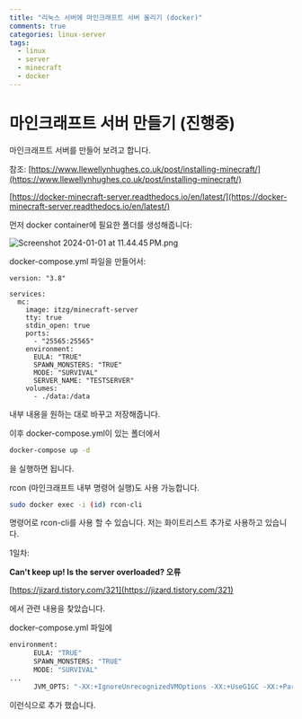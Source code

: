 ```yaml
---
title: "리눅스 서버에 마인크래프트 서버 올리기 (docker)"
comments: true
categories: linux-server
tags:
  - linux
  - server
  - minecraft
  - docker
---
```

# 마인크래프트 서버 만들기 (진행중)

마인크래프트 서버를 만들어 보려고 합니다.

참조: [https://www.llewellynhughes.co.uk/post/installing-minecraft/](https://www.llewellynhughes.co.uk/post/installing-minecraft/)

[https://docker-minecraft-server.readthedocs.io/en/latest/](https://docker-minecraft-server.readthedocs.io/en/latest/)

먼저 docker container에 필요한 폴더를 생성해줍니다:

![Screenshot 2024-01-01 at 11.44.45 PM.png](https://github.com/JustYOLO/justyolo.github.io/assets/31424495/e3425a84-26d3-4a2f-8aaf-bffc5b4db39e)

docker-compose.yml 파일을 만들어서:

```
version: "3.8"

services:
  mc:
    image: itzg/minecraft-server
    tty: true
    stdin_open: true
    ports:
      - "25565:25565"
    environment:
      EULA: "TRUE"
      SPAWN_MONSTERS: "TRUE"
      MODE: "SURVIVAL"
      SERVER_NAME: "TESTSERVER"
    volumes:
      - ./data:/data
```

내부 내용을 원하는 대로 바꾸고 저장해줍니다.

이후 docker-compose.yml이 있는 폴더에서

```bash
docker-compose up -d
```

을 실행하면 됩니다.

rcon (마인크래프트 내부 명령어 실행)도 사용 가능합니다.

```bash
sudo docker exec -i (id) rcon-cli
```

명령어로 rcon-cli를 사용 할 수 있습니다. 저는 화이트리스트 추가로 사용하고 있습니다.

1일차:

**Can't keep up! Is the server overloaded? 오류**

[https://jizard.tistory.com/321](https://jizard.tistory.com/321)

에서 관련 내용을 찾았습니다.

docker-compose.yml 파일에

```bash
environment:
      EULA: "TRUE"
      SPAWN_MONSTERS: "TRUE"
      MODE: "SURVIVAL"
...
      JVM_OPTS: "-XX:+IgnoreUnrecognizedVMOptions -XX:+UseG1GC -XX:+ParallelRefProcEnabled -XX:MaxGCPauseMillis=200 -XX:+UnlockExperimentalVMOptions -XX:+DisableExplicitGC -XX:+AlwaysPreTouch -XX:G1HeapWastePercent=5 -XX:G1MixedGCCountTarget=4 -XX:G1MixedGCLiveThresholdPercent=90 -XX:G1RSetUpdatingPauseTimePercent=5 -XX:SurvivorRatio=32 -XX:+PerfDisableSharedMem -XX:MaxTenuringThreshold=1 -XX:G1NewSizePercent=30 -XX:G1MaxNewSizePercent=40 -XX:G1HeapRegionSize=8M -XX:G1ReservePercent=20 -XX:InitiatingHeapOccupancyPercent=15 -Dusing.aikars.flags=https://mcflags.emc.gs -Daikars.new.flags=true"
```

이런식으로 추가 했습니다.